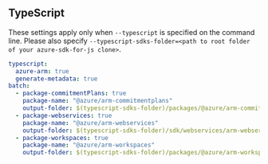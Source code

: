 ## TypeScript

These settings apply only when `--typescript` is specified on the command line.
Please also specify `--typescript-sdks-folder=<path to root folder of your azure-sdk-for-js clone>`.

``` yaml $(typescript)
typescript:
  azure-arm: true
  generate-metadata: true
batch:
  - package-commitmentPlans: true
    package-name: "@azure/arm-commitmentplans"
    output-folder: $(typescript-sdks-folder)/packages/@azure/arm-commitmentplans
  - package-webservices: true
    package-name: "@azure/arm-webservices"
    output-folder: $(typescript-sdks-folder)/sdk/webservices/arm-webservices
  - package-workspaces: true
    package-name: "@azure/arm-workspaces"
    output-folder: $(typescript-sdks-folder)/packages/@azure/arm-workspaces
```
